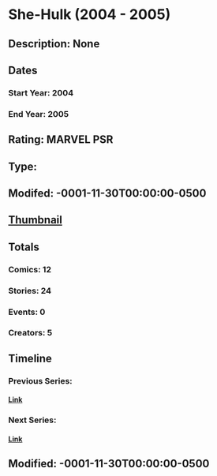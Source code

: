 # She-Hulk (2004 - 2005)
## Description: None
## Dates
### Start Year: 2004
### End Year: 2005
## Rating: MARVEL PSR
## Type: 
## Modifed: -0001-11-30T00:00:00-0500
## [Thumbnail](http://i.annihil.us/u/prod/marvel/i/mg/2/50/4babed3c773ef.jpg)
## Totals
### Comics: 12
### Stories: 24
### Events: 0
### Creators: 5
## Timeline
### Previous Series: 
#### [Link]()
### Next Series: 
#### [Link]()
## Modified: -0001-11-30T00:00:00-0500